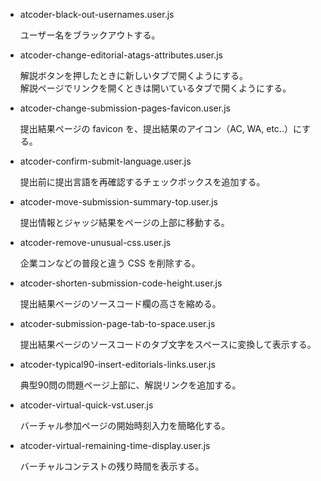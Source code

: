 - atcoder-black-out-usernames.user.js

    ユーザー名をブラックアウトする。

- atcoder-change-editorial-atags-attributes.user.js

    解説ボタンを押したときに新しいタブで開くようにする。  
    解説ページでリンクを開くときは開いているタブで開くようにする。

- atcoder-change-submission-pages-favicon.user.js

    提出結果ページの favicon を、提出結果のアイコン（AC, WA, etc..）にする。

- atcoder-confirm-submit-language.user.js

    提出前に提出言語を再確認するチェックボックスを追加する。

- atcoder-move-submission-summary-top.user.js

    提出情報とジャッジ結果をページの上部に移動する。

- atcoder-remove-unusual-css.user.js

    企業コンなどの普段と違う CSS を削除する。

- atcoder-shorten-submission-code-height.user.js

    提出結果ページのソースコード欄の高さを縮める。

- atcoder-submission-page-tab-to-space.user.js

    提出結果ページのソースコードのタブ文字をスペースに変換して表示する。

- atcoder-typical90-insert-editorials-links.user.js

    典型90問の問題ページ上部に、解説リンクを追加する。

- atcoder-virtual-quick-vst.user.js

    バーチャル参加ページの開始時刻入力を簡略化する。

- atcoder-virtual-remaining-time-display.user.js

    バーチャルコンテストの残り時間を表示する。
